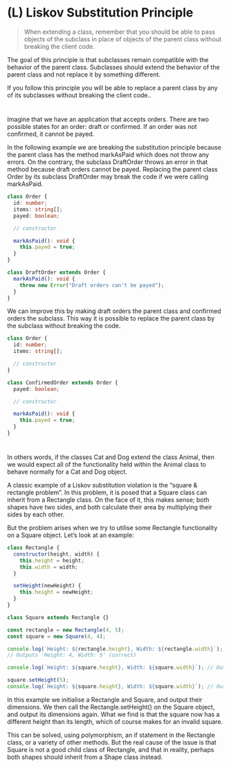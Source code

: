 # (L) Liskov Substitution Principle

> When extending a class, remember that you should be able to pass objects of the subclass in place of objects of the parent class without breaking the client code.

The goal of this principle is that subclasses remain compatible with the behavior of the parent class. Subclasses should extend the behavior of the parent class and not replace it by something different.

If you follow this principle you will be able to replace a parent class by any of its subclasses without breaking the client code..

#

Imagine that we have an application that accepts orders. There are two possible states for an order: draft or confirmed. If an order was not confirmed, it cannot be payed.

In the following example we are breaking the substitution principle because the parent class has the method markAsPaid which does not throw any errors. On the contrary, the subclass DraftOrder throws an error in that method because draft orders cannot be payed. Replacing the parent class Order by its subclass DraftOrder may break the code if we were calling markAsPaid.

```typescript
class Order {
  id: number;
  items: string[];
  payed: boolean;

  // constructor

  markAsPaid(): void {
    this.payed = true;
  }
}

class DraftOrder extends Order {
  markAsPaid(): void {
    throw new Error("Draft orders can't be payed");
  }
}
```

We can improve this by making draft orders the parent class and confirmed orders the subclass. This way it is possible to replace the parent class by the subclass without breaking the code.

```typescript
class Order {
  id: number;
  items: string[];

  // constructor
}

class ConfirmedOrder extends Order {
  payed: boolean;

  // constructor

  markAsPaid(): void {
    this.payed = true;
  }
}
```

#

In others words, if the classes Cat and Dog extend the class Animal, then we would expect all of the functionality held within the Animal class to behave normally for a Cat and Dog object.

A classic example of a Liskov substitution violation is the “square & rectangle problem”. In this problem, it is posed that a Square class can inherit from a Rectangle class. On the face of it, this makes sense; both shapes have two sides, and both calculate their area by multiplying their sides by each other.

But the problem arises when we try to utilise some Rectangle functionality on a Square object. Let’s look at an example:

```javascript
class Rectangle {
  constructor(height, width) {
    this.height = height;
    this.width = width;
  }

  setHeight(newHeight) {
    this.height = newHeight;
  }
}

class Square extends Rectangle {}

const rectangle = new Rectangle(4, 5);
const square = new Square(4, 4);

console.log(`Height: ${rectangle.height}, Width: ${rectangle.width}`);
// Outputs 'Height: 4, Width: 5' (correct)

console.log(`Height: ${square.height}, Width: ${square.width}`); // Outputs 'Height: 4, Width: 4' (correct)

square.setHeight(5);
console.log(`Height: ${square.height}, Width: ${square.width}`); // Outputs 'Height: 5, Width: 4' (wrong)
```

In this example we initialise a Rectangle and Square, and output their dimensions. We then call the Rectangle.setHeight() on the Square object, and output its dimensions again. What we find is that the square now has a different height than its length, which of course makes for an invalid square.

This can be solved, using polymorphism, an if statement in the Rectangle class, or a variety of other methods. But the real cause of the issue is that Square is not a good child class of Rectangle, and that in reality, perhaps both shapes should inherit from a Shape class instead.
